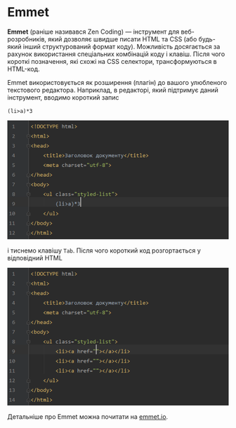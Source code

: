 # Emmet

**Emmet** \(раніше називався Zen Coding\) — інструмент для веб-розробників, який дозволяє швидше писати HTML та CSS \(або будь-який інший структурований формат коду\). Можливість досягається за рахунок використання спеціальних комбінацій коду і клавіш. Після чого короткі позначення, які схожі на CSS селектори, трансформуються в HTML-код.

Emmet використовується як розширення \(плагін\) до вашого улюбленого текстового редактора. Наприклад, в редакторі, який підтримує даний інструмент, вводимо короткий запис

```
(li>a)*3
```

![Використання короткого коду для демонстрації роботи Emmet](emmet_basic_example_shortcode.png)

і тиснемо клавішу `Tab`. Після чого короткий код розгортається у відповідний HTML

![Рузультат роботи Emmet](emmet_basic_example_after.png)

Детальніше про Emmet можна почитати на [emmet.io](http://emmet.io/).

